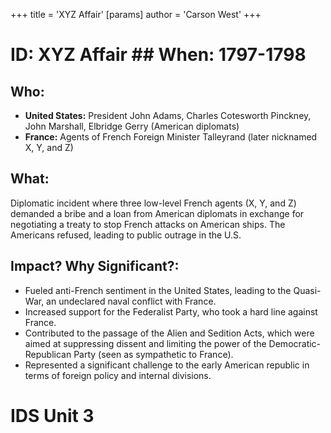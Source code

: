 +++
 title = 'XYZ Affair'
[params]
	author = 'Carson West'
+++
# ID: XYZ Affair ## When: 1797-1798
## Who: 
* **United States:** President John Adams, Charles Cotesworth Pinckney, John Marshall, Elbridge Gerry (American diplomats)
* **France:**  Agents of French Foreign Minister Talleyrand (later nicknamed X, Y, and Z)

## What: 
Diplomatic incident where three low-level French agents (X, Y, and Z) demanded a bribe and a loan from American diplomats in exchange for negotiating a treaty to stop French attacks on American ships.  The Americans refused, leading to public outrage in the U.S.

## Impact? Why Significant?: 
* Fueled anti-French sentiment in the United States, leading to the Quasi-War, an undeclared naval conflict with France. 
* Increased support for the Federalist Party, who took a hard line against France.
* Contributed to the passage of the Alien and Sedition Acts, which were aimed at suppressing dissent and limiting the power of the Democratic-Republican Party (seen as sympathetic to France).
* Represented a significant challenge to the early American republic in terms of foreign policy and internal divisions. 

# IDS Unit 3